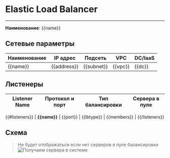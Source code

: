 # Elastic Load Balancer
***  
**Наименование**: {{name}}   
## Сетевые параметры
| **Наименование** | **IP адрес** | **Подсеть** | **VPC** | DC/IaaS |
|------------------|--------------|-------------|---------|---------|
| {{name}}         | {{address}}  | {{subnet}} | {{vpc}} | {{dc}}  |

## Листенеры
| Listener Name | Протокол и порт | Тип балансировки | Сервера в пуле |
|---------------|-----------------|------------------|----------------|
{{#listeners}}
| **{{name}}** | {{port}} | {{lbtype}} | {{members}} |
{{/listeners}}

## Схема
> Не будет отображаться если нет серверов в пуле балансировки   
![Получаем сервера в системе](@entity/seaf.ta.reverse.cloud_ru.advanced.elbs/elb_schema?id={{id}})

